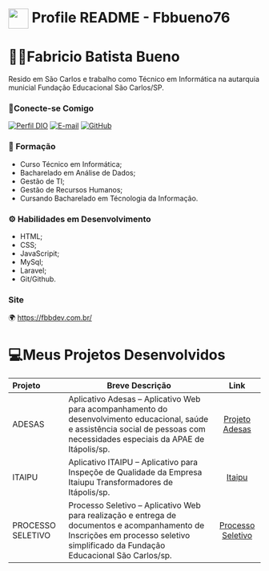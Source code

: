 <h1>
    <a href="https://www.dio.me/">
     <img align="center" width="40px" src="https://hermes.digitalinnovation.one/assets/diome/logo-minimized.png"></a>
    <span> Profile README - Fbbueno76</span>
</h1>

# 👨‍💻Fabricio Batista Bueno
Resido em São Carlos e trabalho como Técnico em Informática na autarquia municial Fundação Educacional São Carlos/SP.

### 🔗Conecte-se Comigo
[![Perfil DIO](https://img.shields.io/badge/-Meu%20Perfil%20na%20DIO-30A3DC?style=for-the-badge)](https://web.dio.me/users/fabricio_b_bueno/)
[![E-mail](https://img.shields.io/badge/-Email-000?style=for-the-badge&logo=microsoft-outlook&logoColor=E94D5F)](mailto:fabricio.b.bueno@gmail.com)
[![GitHub](https://img.shields.io/badge/GitHub-000?style=for-the-badge&logo=github&logoColor=30A3DC)](https://github.com/Fbueno76)

### 📖 Formação
- Curso Técnico em Informática;
- Bacharelado em Análise de Dados;
- Gestão de TI;
- Gestão de Recursos Humanos;
- Cursando Bacharelado em Técnologia da Informação.


### ⚙️ Habilidades em Desenvolvimento
- HTML;
- CSS;
- JavaScripit;
- MySql;
- Laravel;
- Git/Github.

### Site
🌍 https://fbbdev.com.br/

# 💻Meus Projetos Desenvolvidos
<table>
  <thead>
    <tr>
      <th align="left">Projeto</th>
      <th>Breve Descrição</th>
      <th align="center">Link</th>
    </tr>
  </thead>
  <tbody align="left">
    <tr>
      <td>ADESAS</td>
      <td>Aplicativo Adesas – Aplicativo Web para acompanhamento do desenvolvimento educacional, saúde e assistência social de pessoas com necessidades especiais da APAE de Itápolis/sp.</td>
      <td align="center">
        <a href="https://adesas.fbbdev.com.br/">Projeto Adesas</a>
      </td>
    </tr>
    <tr>
      <td>ITAIPU</td>
      <td>Aplicativo ITAIPU – Aplicativo para Inspeçõe de Qualidade da Empresa Itaiupu Transformadores de Itápolis/sp.</td>
      <td align="center">
        <a href="https://itaipu.fbbdev.com.br/">Itaipu</a>
      </td>
    </tr>
    <tr>
      <td>PROCESSO SELETIVO</td>
      <td>Processo Seletivo – Aplicativo Web para realização e entrega de documentos e acompanhamento de Inscrições em processo seletivo simplificado da Fundação Educacional São Carlos/sp.</td>
      <td align="center">
        <a href="http://procseletivo.sistemasfesc.com.br/">Processo Seletivo</a>
      </td>
    </tr>
  </tbody>
  <tfoot></tfoot>
</table>

